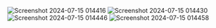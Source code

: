![Screenshot 2024-07-15 014416](https://github.com/user-attachments/assets/4b4a7e82-59a8-4788-9bc2-de810877d9e8)
![Screenshot 2024-07-15 014430](https://github.com/user-attachments/assets/f56886ef-e553-489b-a29a-9595435d9636)
![Screenshot 2024-07-15 014446](https://github.com/user-attachments/assets/f41485d1-ed7f-453a-9afa-f995b64d2b12)
![Screenshot 2024-07-15 014458](https://github.com/user-attachments/assets/41b16e1e-deb1-4f97-9ec3-bc2da286cc9a)
